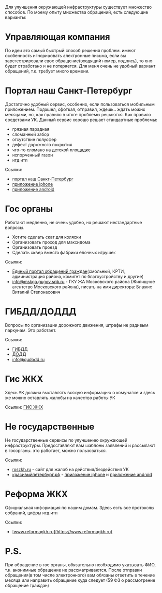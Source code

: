Для улучшения окружающей инфраструктуры существует множество способов. По моему опыту множества обращений, есть следующие варианты:

# Управляющая компания

По идеи это самый быстрый способ решения проблем. имеют особенность игнорировать электронные письма, если вы зарегестрировали свое обращение(входящий номер, подпись), то оно будет отработано и не потеряется. Для меня очень не удобный вариант обращений, т.к. требует много времени.

# Портал наш Санкт-Петербург

Достаточно удобный сервис, особенно, если пользоваться мобильным приложением. Подошел, сфоткал, отправил, ждешь.. ждать можно месяцами, но, как правило в итоге проблемы решаются. Как правило средствами УК. Данный сервис хорошо решает стандартные проблемы:
* грязная парадная
* сломанный забор
* отсутствие полусфер
* дефект дорожного покрытия 
* что-то сломано на детской площадке
* испорченный газон
* итд итп

Ссылки:
* [портал наш Санкт-Петербург](https://gorod.gov.spb.ru/)
* [приложение iphone](https://itunes.apple.com/ru/app/наш-санкт-петербург/id826286401)
* [приложение android](https://play.google.com/store/apps/details?id=ru.spb.iac.ourspb&hl=ru)

# Гос органы
Работают медленно, не очень удобно, но решают нестандартные вопросы.
* Хотите сделать скат для коляски
* Организовать проход для максидома
* Организовать проезд
* Сделать сквер вместо фабрики ёлочных игрушек

Ссылки:
* [Единый портал обращений граждан](https://letters.gov.spb.ru/reception/form/)(смольный, КРТИ, администрация района, комитет по благоустройству и другие)
* [info@mskga.gugov.spb.ru](emailto:info@mskga.gugov.spb.ru) - ГКУ ЖА Московского района (Жилищное агентство Московского района), писать на имя директора: Блажис Виталий Степонасович

# ГИБДД/ДОДДД

Вопросы по организации дорожного движения, штрафы не радивым паркунам. Это работает.

Ссылки:
* [ГИБДД](http://www.gibdd.ru/letter/)
* [ДОДД](https://гибдд.рф/request_main)
* [info@gudodd.ru](emailto:info@gudodd.ru)

# Гис ЖКХ

Здесь УК должна выставлять всякую информацию о комуналке и здесь же можно оставлять жалобы на качество работы УК

Ссылки:
[ГИС ЖКХ](https://my.dom.gosuslugi.ru/citizen-cabinet/#!/appeal/card/create/?isApplicant=true)

# Не государственные

Не государственные сервисы по улучшению окружающей инфраструктуры. Предоставляют вам шаблоны заявлений и рассылают в госорганы. это работает, можно пользоваться.

Ссылки:
* [roszkh.ru](https://roszkh.ru/) - сайт для жалоб на действия/бездействия УК
* [красивыйпетербург.рф](http://xn--80accfiasjf8cghbfut2k.xn--p1ai) - [приложение iphone](https://play.google.com/store/apps/details?id=rpetrov.kraspb) и [приложение android](https://itunes.apple.com/ru/app/krasivyj-mir/id857488685?l=ru&ls=1&mt=8)

# Реформа ЖКХ

Официальная информация по нашим домам. Здесь есть все протоколы собраний, цифры итд итп

Ссылки:
* [www.reformagkh.ru](https://www.reformagkh.ru)

# P.S.

При обращение в гос органы, обязательно необходимо указывать ФИО, т.к. анонимные обращение не рассматриваются. После отправки обращения(в том числе электронного) вам обязаны ответить в течение месяца или направить обращение куда следует (59 ФЗ о рассмотрение обращение граждан)
